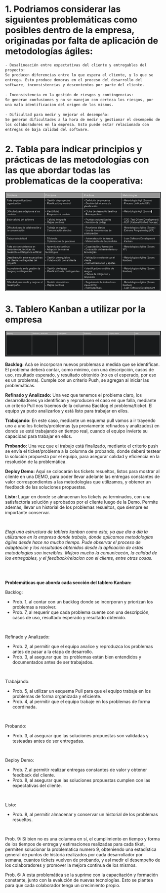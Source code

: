 # 1. Podriamos considerar las siguientes problemáticas como posibles dentro de la empresa, originadas por falta de aplicación de metodologías ágiles:
    
    - Desalineación entre expectativas del cliente y entregables del proyecto:
    Se producen diferencias entre lo que espera el cliente, y lo que se entrega. Esto produce demoras en el proceso del desarrollo del software, inconsistencias y descontentos por parte del cliente.

    - Inconsistencia en la gestión de riesgos y contingencias:
    Se generan confusiones y no se manejan con certeza los riesgos, por una mala identificacion del origen de los mismos.

    - Dificultad para medir y mejorar el desempeño:
    Se generan dificultades a la hora de medir y gestionar el desempeño de los colaboradores en la empresa. Esto puede estar relacionado con entregas de baja calidad del software.


# 2. Tabla para indicar principios y prácticas de las metodologías con las que abordar todas las problematicas de la cooperativa:

![alt text](image.png)


# 3. Tablero Kanban a utilizar por la empresa

![alt text](image-2.png)

<b>Backlog:</b> Acá se incorporan nuevos problemas a medida que se identifican. El problema deberá contar, como mínimo, con una descripción, casos de uso, resultado esperado, y resultado obtenido (no es el esperado, por eso es un problema). Cumple con un criterio Push, se agregan al iniciar las problemáticas. 

<b>Refinado y Analizado:</b> Una vez que tenemos el problema claro, los desarrolladores ya identifican y reproducen el caso en que falla, mediante un criterio Pull nos traemos de la columna Backlog el problema/ticket. El equipo ya pudo analizarlos y está listo para trabajar en ellos. 

<b>Trabajando:</b> En este caso, mediante un esquema pull vamos a ir trayendo uno a uno los tickets/problemas (ya previamente refinados y analizados) en donde se esté trabajando en tiempo real, cuando el equipo invierte su capacidad para trabajar en ellos. 

<b>Probando:</b> Una vez que el trabajo está finalizado, mediante el criterio push se envía el ticket/problema a la columna de probando, donde deberá testear la solución propuesta por el equipo, para asegurar calidad y eficiencia en la resolución de la problemática.

<b>Deploy Demo:</b> Aquí se colocarán los tickets resueltos, listos para mostrar al cliente en una DEMO, para poder llevar adelante las entregas constantes de valor correspondientes a las metodologías que utilizamos, y obtener un feedback de las soluciones propuestas.

<b>Listo:</b> Lugar en donde se almacenan los tickets ya terminados, con una satisfactoria solución y aprobados por el cliente luego de la Demo. Permite además, llevar un historial de los problemas resueltos, que siempre es importante conservar.

<br>

<i>Elegí una estructura de tablero kanban como esta, ya que día a día la utilizamos en la empresa donde trabajo, donde aplicamos metodologías ágiles desde hace no mucho tiempo. Pude observar el proceso de adaptación y los resultados obtenidos desde la aplicación de estas metodologías son increibles. Mejoro mucho la comunicacón, la calidad de los entregables, y el feedback/relacion con el cliente, entre otras cosas.</i>

<br>
<br>


<b>Problemáticas que aborda cada sección del tablero Kanban:</b>

Backlog: 
- Prob. 1, al contar con un backlog donde se incorporan y priorizan los problemas a resolver.
- Prob. 7, al requerir que cada problema cuente con una descripción, casos de uso, resultado esperado y resultado obtenido.

<br>

Refinado y Analizado: 
- Prob. 2, al permitir que el equipo analice y reproduzca los problemas antes de pasar a la etapa de desarrollo.
- Prob. 3, al asegurar que los problemas están bien entendidos y documentados antes de ser trabajados.

<br>

Trabajando:
- Prob. 5, al utilizar un esquema Pull para que el equipo trabaje en los problemas de forma organizada y eficiente.
- Prob. 4, al permitir que el equipo trabaje en los problemas de forma coordinada.

<br>

Probando:
- Prob. 3, al asegurar que las soluciones propuestas son validadas y testeadas antes de ser entregadas.

<br>

Deploy Demo:
- Prob. 7, al permitir realizar entregas constantes de valor y obtener feedback del cliente.
- Prob. 8, al asegurar que las soluciones propuestas cumplen con las expectativas del cliente.

<br>

Listo:
- Prob. 8, al permitir almacenar y conservar un historial de los problemas resueltos.

<br>

Prob. 9: Si bien no es una columna en sí, el cumplimiento en tiempo y forma de los tiempos de entrega y estimaciones realizadas para cada tiket, permiten solucionar la problematica numero 9, obteniendo una estadística general de puntos de historia realizados por cada desarrollador por semana, cuantos tickets vuelven de probando, y así medir el desempeño de los colaboradores y promover la mejora continua de los mismos.

Prob. 6: A esta problemática se la suprime con la capacitación y formación constante, junto con la evalución de nuevas tecnologías. Esto se plantea para que cada colaborador tenga un crecimiento propio.